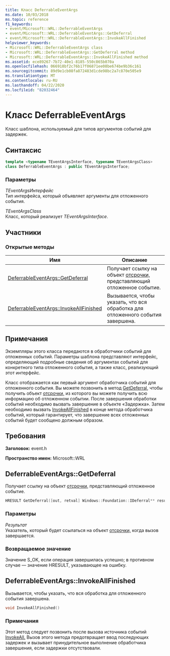 ```yaml
---
title: Класс DeferrableEventArgs
ms.date: 10/03/2018
ms.topic: reference
f1_keywords:
- event/Microsoft::WRL::DeferrableEventArgs
- event/Microsoft::WRL::DeferrableEventArgs::GetDeferral
- event/Microsoft::WRL::DeferrableEventArgs::InvokeAllFinished
helpviewer_keywords:
- Microsoft::WRL::DeferrableEventArgs class
- Microsoft::WRL::DeferrableEventArgs::GetDeferral method
- Microsoft::WRL::DeferrableEventArgs::InvokeAllFinished method
ms.assetid: ece89267-7b72-40e1-8185-550c865b070a
ms.openlocfilehash: 066918bf2c76b17f06871ee08be674be9b36c161
ms.sourcegitcommit: 89d9e1cb08fa872483d1cde98bc2a7c870e505e9
ms.translationtype: MT
ms.contentlocale: ru-RU
ms.lasthandoff: 04/22/2020
ms.locfileid: "82032464"
---
```

# <a name="deferrableeventargs-class"></a>Класс DeferrableEventArgs

Класс шаблона, используемый для типов аргументов событий для задержек.

## <a name="syntax"></a>Синтаксис

```cpp
template <typename TEventArgsInterface, typename TEventArgsClass>
class DeferrableEventArgs : public TEventArgsInterface;
```

### <a name="parameters"></a>Параметры

*TEventArgsИнтерфейс*<br/>
Тип интерфейса, который объявляет аргументы для отложенного события.

*TEventArgsClass*<br/>
Класс, который реализует *TEventArgsInterface*.

## <a name="members"></a>Участники

### <a name="public-methods"></a>Открытые методы

| Имя | Описание |
|--|--|
| [DeferrableEventArgs::GetDeferral](#getdeferral) | Получает ссылку на объект [отсрочки,](/uwp/api/windows.foundation.deferral) представляющий отложенное событие. |
| [DeferrableEventArgs::InvokeAllFinished](#invokeallfinished) | Вызывается, чтобы указать, что вся обработка для отложенного события завершена. |

## <a name="remarks"></a>Примечания

Экземпляры этого класса передаются в обработчики событий для отложенных событий. Параметры шаблона представляют интерфейс, определяющий подробные сведения об аргументах событий для конкретного типа отложенного события, а также класс, реализующий этот интерфейс.

Класс отображается как первый аргумент обработчика событий для отложенного события. Вы можете позвонить в метод [GetDeferral,](#getdeferral) чтобы получить объект [отсрочки,](/uwp/api/windows.foundation.deferral) из которого вы можете получить всю информацию об отложенном событии. После завершения обработки событий необходимо вызвать завершение в объекте «Задержка». Затем необходимо вызвать [InvokeAllFinished](#invokeallfinished) в конце метода обработчика событий, который гарантирует, что завершение всех отложенных событий будет сообщено должным образом.

## <a name="requirements"></a>Требования

**Заголовок:** event.h

**Пространство имен:** Microsoft::WRL

## <a name="deferrableeventargsgetdeferral"></a><a name="getdeferral"></a>DeferrableEventArgs::GetDeferral

Получает ссылку на объект [отсрочки,](/uwp/api/windows.foundation.deferral) представляющий отложенное событие.

```cpp
HRESULT GetDeferral([out, retval] Windows::Foundation::IDeferral** result)
```

### <a name="parameters"></a>Параметры

*Результат*<br/>
Указатель, который будет ссылаться на объект [отсрочки,](/uwp/api/windows.foundation.deferral) когда вызов завершается.

### <a name="return-value"></a>Возвращаемое значение

Значение S_OK, если операция завершилась успешно; в противном случае — значение HRESULT, указывающее на ошибку.

## <a name="deferrableeventargsinvokeallfinished"></a><a name="invokeallfinished"></a>DeferrableEventArgs::InvokeAllFinished

Вызывается, чтобы указать, что вся обработка для отложенного события завершена.

```cpp
void InvokeAllFinished()
```

### <a name="remarks"></a>Примечания

Этот метод следует позвонить после вызова источника событий [InvokeAll.](eventsource-class.md#invokeall) Вызов этого метода предотвращает ввод последующих задержек и вызывает принудительное выполнение обработчика завершения, если задержки отсутствовали.
